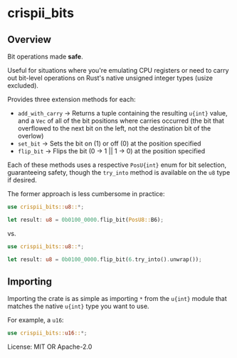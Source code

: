 # crispii_bits

## Overview
Bit operations made **safe**.

Useful for situations where you're emulating CPU registers or need to carry out bit-level operations on Rust's native unsigned integer types (usize excluded).

Provides three extension methods for each:
- <code>add_with_carry</code> -> Returns a tuple containing the resulting <code>u{int}</code> value, and a <code>Vec</code> of all of the bit positions where carries occurred (the bit that overflowed to the next bit on the left, not the destination bit of the overlow)
- <code>set_bit</code> -> Sets the bit on (1) or off (0) at the position specified
- <code>flip_bit</code> -> Flips the bit (0 -> 1 || 1 -> 0) at the position specified

Each of these methods uses a respective <code>PosU{int}</code> enum for bit selection, guaranteeing safety, though the <code>try_into</code> method is available on the <code>u8</code> type if desired.

The former approach is less cumbersome in practice:
```rust
use crispii_bits::u8::*;

let result: u8 = 0b0100_0000.flip_bit(PosU8::B6);
```

vs.

```rust
use crispii_bits::u8::*;

let result: u8 = 0b0100_0000.flip_bit(6.try_into().unwrap());
```

## Importing
Importing the crate is as simple as importing <code>*</code> from the <code>u{int}</code> module that matches the native <code>u{int}</code> type you want to use.

For example, a <code>u16</code>:
```rust
use crispii_bits::u16::*;
```

License: MIT OR Apache-2.0
